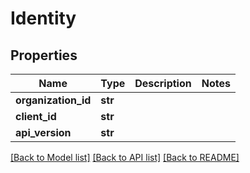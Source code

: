 # Identity

## Properties
Name | Type | Description | Notes
------------ | ------------- | ------------- | -------------
**organization_id** | **str** |  | 
**client_id** | **str** |  | 
**api_version** | **str** |  | 

[[Back to Model list]](../README.md#documentation-for-models) [[Back to API list]](../README.md#documentation-for-api-endpoints) [[Back to README]](../README.md)

